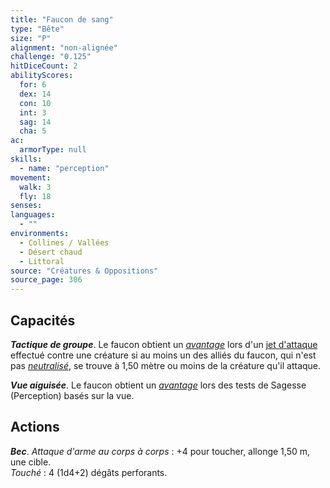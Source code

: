 ```yaml
---
title: "Faucon de sang"
type: "Bête"
size: "P"
alignment: "non-alignée"
challenge: "0.125"
hitDiceCount: 2
abilityScores:
  for: 6
  dex: 14
  con: 10
  int: 3
  sag: 14
  cha: 5
ac: 
  armorType: null
skills: 
  - name: "perception"
movement: 
  walk: 3
  fly: 18
senses: 
languages: 
  - ""
environments:
  - Collines / Vallées
  - Désert chaud
  - Littoral
source: "Créatures & Oppositions"
source_page: 306
---
```

## Capacités
_**Tactique de groupe**_. Le faucon obtient un [_avantage_](/utiliser-les-caracteristiques/#avantage-et-desavantage) lors d'un [jet d'attaque](/combattre/#jets-d-attaque) effectué contre une créature si au moins un des alliés du faucon, qui n'est pas [_neutralisé_](/gerer-la-sante-du-personnage/#neutralise), se trouve à 1,50 mètre ou moins de la créature qu'il attaque.

_**Vue aiguisée**_. Le faucon obtient un [_avantage_](/utiliser-les-caracteristiques/#avantage-et-desavantage) lors des tests de Sagesse (Perception) basés sur la vue.

## Actions
_**Bec**_. _Attaque d'arme au corps à corps_ : +4 pour toucher, allonge 1,50 m, une cible.  
_Touché_ : 4 (1d4+2) dégâts perforants.

